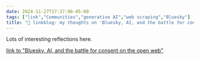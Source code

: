 ```yaml
---
date: 2024-11-27T17:37:06-05:00
tags: ["link","Communities","generative AI","web scraping","Bluesky"]
title: "🔗 linkblog: my thoughts on 'Bluesky, AI, and the battle for consent on the open web'"
---
```

Lots of interesting reflections here.

[link to "Bluesky, AI, and the battle for consent on the open web"](https://werd.io/2024/bluesky-ai-and-the-battle-for-consent-on-the-open)